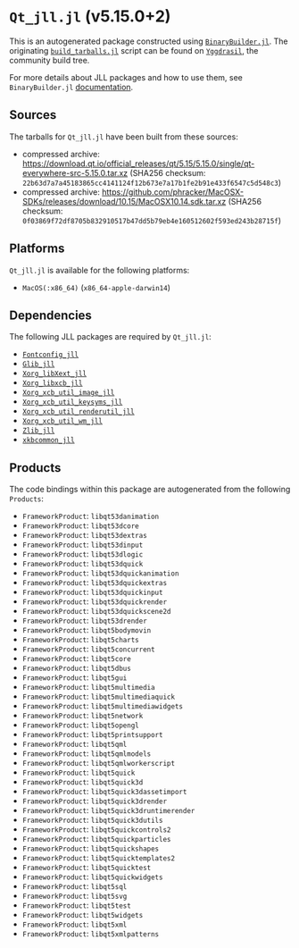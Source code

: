 # `Qt_jll.jl` (v5.15.0+2)

This is an autogenerated package constructed using [`BinaryBuilder.jl`](https://github.com/JuliaPackaging/BinaryBuilder.jl). The originating [`build_tarballs.jl`](https://github.com/JuliaPackaging/Yggdrasil/blob/6c809a2ba50929752ecb8feb18e143f38361da18/Q/Qt/build_tarballs.jl) script can be found on [`Yggdrasil`](https://github.com/JuliaPackaging/Yggdrasil/), the community build tree.

For more details about JLL packages and how to use them, see `BinaryBuilder.jl` [documentation](https://juliapackaging.github.io/BinaryBuilder.jl/dev/jll/).

## Sources

The tarballs for `Qt_jll.jl` have been built from these sources:

* compressed archive: https://download.qt.io/official_releases/qt/5.15/5.15.0/single/qt-everywhere-src-5.15.0.tar.xz (SHA256 checksum: `22b63d7a7a45183865cc4141124f12b673e7a17b1fe2b91e433f6547c5d548c3`)
* compressed archive: https://github.com/phracker/MacOSX-SDKs/releases/download/10.15/MacOSX10.14.sdk.tar.xz (SHA256 checksum: `0f03869f72df8705b832910517b47dd5b79eb4e160512602f593ed243b28715f`)

## Platforms

`Qt_jll.jl` is available for the following platforms:

* `MacOS(:x86_64)` (`x86_64-apple-darwin14`)

## Dependencies

The following JLL packages are required by `Qt_jll.jl`:

* [`Fontconfig_jll`](https://github.com/JuliaBinaryWrappers/Fontconfig_jll.jl)
* [`Glib_jll`](https://github.com/JuliaBinaryWrappers/Glib_jll.jl)
* [`Xorg_libXext_jll`](https://github.com/JuliaBinaryWrappers/Xorg_libXext_jll.jl)
* [`Xorg_libxcb_jll`](https://github.com/JuliaBinaryWrappers/Xorg_libxcb_jll.jl)
* [`Xorg_xcb_util_image_jll`](https://github.com/JuliaBinaryWrappers/Xorg_xcb_util_image_jll.jl)
* [`Xorg_xcb_util_keysyms_jll`](https://github.com/JuliaBinaryWrappers/Xorg_xcb_util_keysyms_jll.jl)
* [`Xorg_xcb_util_renderutil_jll`](https://github.com/JuliaBinaryWrappers/Xorg_xcb_util_renderutil_jll.jl)
* [`Xorg_xcb_util_wm_jll`](https://github.com/JuliaBinaryWrappers/Xorg_xcb_util_wm_jll.jl)
* [`Zlib_jll`](https://github.com/JuliaBinaryWrappers/Zlib_jll.jl)
* [`xkbcommon_jll`](https://github.com/JuliaBinaryWrappers/xkbcommon_jll.jl)

## Products

The code bindings within this package are autogenerated from the following `Products`:

* `FrameworkProduct`: `libqt53danimation`
* `FrameworkProduct`: `libqt53dcore`
* `FrameworkProduct`: `libqt53dextras`
* `FrameworkProduct`: `libqt53dinput`
* `FrameworkProduct`: `libqt53dlogic`
* `FrameworkProduct`: `libqt53dquick`
* `FrameworkProduct`: `libqt53dquickanimation`
* `FrameworkProduct`: `libqt53dquickextras`
* `FrameworkProduct`: `libqt53dquickinput`
* `FrameworkProduct`: `libqt53dquickrender`
* `FrameworkProduct`: `libqt53dquickscene2d`
* `FrameworkProduct`: `libqt53drender`
* `FrameworkProduct`: `libqt5bodymovin`
* `FrameworkProduct`: `libqt5charts`
* `FrameworkProduct`: `libqt5concurrent`
* `FrameworkProduct`: `libqt5core`
* `FrameworkProduct`: `libqt5dbus`
* `FrameworkProduct`: `libqt5gui`
* `FrameworkProduct`: `libqt5multimedia`
* `FrameworkProduct`: `libqt5multimediaquick`
* `FrameworkProduct`: `libqt5multimediawidgets`
* `FrameworkProduct`: `libqt5network`
* `FrameworkProduct`: `libqt5opengl`
* `FrameworkProduct`: `libqt5printsupport`
* `FrameworkProduct`: `libqt5qml`
* `FrameworkProduct`: `libqt5qmlmodels`
* `FrameworkProduct`: `libqt5qmlworkerscript`
* `FrameworkProduct`: `libqt5quick`
* `FrameworkProduct`: `libqt5quick3d`
* `FrameworkProduct`: `libqt5quick3dassetimport`
* `FrameworkProduct`: `libqt5quick3drender`
* `FrameworkProduct`: `libqt5quick3druntimerender`
* `FrameworkProduct`: `libqt5quick3dutils`
* `FrameworkProduct`: `libqt5quickcontrols2`
* `FrameworkProduct`: `libqt5quickparticles`
* `FrameworkProduct`: `libqt5quickshapes`
* `FrameworkProduct`: `libqt5quicktemplates2`
* `FrameworkProduct`: `libqt5quicktest`
* `FrameworkProduct`: `libqt5quickwidgets`
* `FrameworkProduct`: `libqt5sql`
* `FrameworkProduct`: `libqt5svg`
* `FrameworkProduct`: `libqt5test`
* `FrameworkProduct`: `libqt5widgets`
* `FrameworkProduct`: `libqt5xml`
* `FrameworkProduct`: `libqt5xmlpatterns`
